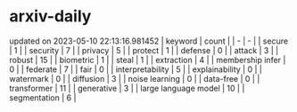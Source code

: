 # arxiv-daily
updated on 2023-05-10 22:13:16.981452
| keyword | count |
| - | - |
| secure | 1 |
| security | 7 |
| privacy | 5 |
| protect | 1 |
| defense | 0 |
| attack | 3 |
| robust | 15 |
| biometric | 1 |
| steal | 1 |
| extraction | 4 |
| membership infer | 0 |
| federate | 7 |
| fair | 0 |
| interpretability | 5 |
| explainability | 0 |
| watermark | 0 |
| diffusion | 3 |
| noise learning | 0 |
| data-free | 0 |
| transformer | 11 |
| generative | 3 |
| large language model | 10 |
| segmentation | 6 |
